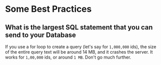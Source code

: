 # Some Best Practices

## What is the largest SQL statement that you can send to your Database

If you use a for loop to create a query (let's say for `1,000,000` ids), the size of the entire query text will be around 14 MB, and it crashes the server. It works for `1,00,000` ids, or around `1 MB`. Don't go much further.
